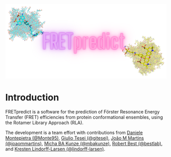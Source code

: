 <script type="text/x-mathjax-config">
MathJax.Hub.Config({
  tex2jax: {inlineMath: [['$','$'], ['\\(','\\)']]}
});
</script>
<script src="https://cdnjs.cloudflare.com/ajax/libs/mathjax/2.7.0/MathJax.js?config=TeX-AMS-MML_HTMLorMML" type="text/javascript"></script>

<p align="center">
  <img src="../../FRETpredict_logo.png" />
</p>

# Introduction

FRETpredict is a software for the prediction of Förster Resonance Energy Transfer (FRET) efficiencies from protein conformational ensembles, using the Rotamer Library Approach (RLA).

The development is a team effort with contributions from [Daniele Montepietra (@Monte95)](https://github.com/Monte95), [Giulio Tesei (@gitesei)](https://github.com/gitesei), [João M Martins (@joaommartins)](https://github.com/joaommartins), [Micha BA Kunze (@mbakunze)](https://github.com/mbakunze), [Robert Best (@bestlab)](https://github.com/bestlab), and [Kresten Lindorff-Larsen (@lindorff-larsen)](https://github.com/lindorff-larsen).
